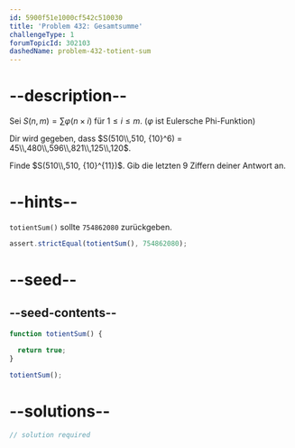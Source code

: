 ```yaml
---
id: 5900f51e1000cf542c510030
title: 'Problem 432: Gesamtsumme'
challengeType: 1
forumTopicId: 302103
dashedName: problem-432-totient-sum
---
```


# --description--

Sei $S(n, m) = \sum φ(n × i)$ für $1 ≤ i ≤ m$. ($φ$ ist Eulersche Phi-Funktion)

Dir wird gegeben, dass $S(510\\,510, {10}^6) = 45\\,480\\,596\\,821\\,125\\,120$.

Finde $S(510\\,510, {10}^{11})$. Gib die letzten 9 Ziffern deiner Antwort an.

# --hints--

`totientSum()` sollte `754862080` zurückgeben.

```js
assert.strictEqual(totientSum(), 754862080);
```

# --seed--

## --seed-contents--

```js
function totientSum() {

  return true;
}

totientSum();
```

# --solutions--

```js
// solution required
```
